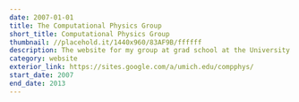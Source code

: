 ```yaml
---
date: 2007-01-01
title: The Computational Physics Group
short_title: Computational Physics Group
thumbnail: //placehold.it/1440x960/83AF9B/ffffff
description: The website for my group at grad school at the University of Michigan.
category: website
exterior_link: https://sites.google.com/a/umich.edu/compphys/
start_date: 2007
end_date: 2013
---
```

